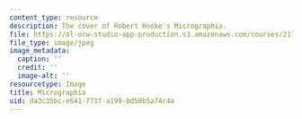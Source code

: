 ```yaml
---
content_type: resource
description: The cover of Robert Hooke's Micrographia.
file: https://ol-ocw-studio-app-production.s3.amazonaws.com/courses/21l-016-learning-from-the-past-drama-science-performance-spring-2009/da3c35bce641773fa199bd50b5a74c4a_hookecover.jpg
file_type: image/jpeg
image_metadata:
  caption: ''
  credit: ''
  image-alt: ''
resourcetype: Image
title: Micrographia
uid: da3c35bc-e641-773f-a199-bd50b5a74c4a
---
```


